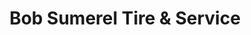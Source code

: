 ---
title: "Bob Sumerel Tire & Service"
url: /west-chester/bob-sumerel-tire-und-service/
shop: Autowerkstatt
---